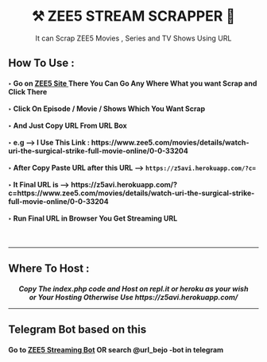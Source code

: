 <h1 align="center"> ⚒ ZEE5 STREAM SCRAPPER 🔐 </h1>

<p align="center"> It can Scrap ZEE5 Movies , Series and TV Shows Using URL</p>

<h2> How To Use : </h2>

<h4>
‣ Go on <a href="https://www.zee5.com/">ZEE5 Site </a> There You Can Go Any Where What you want Scrap and Click There <br><br>
‣ Click On Episode / Movie / Shows Which You Want Scrap <br><br>
‣ And Just Copy URL From URL Box <br><br>
‣ e.g --> I Use This Link : https://www.zee5.com/movies/details/watch-uri-the-surgical-strike-full-movie-online/0-0-33204 <br><br>
‣ After Copy Paste URL after this URL --> <code>https://z5avi.herokuapp.com/?c=</code> <br><br>
‣ It Final URL is --> https://z5avi.herokuapp.com/?c=https://www.zee5.com/movies/details/watch-uri-the-surgical-strike-full-movie-online/0-0-33204 <br><br>
‣ Run Final URL in Browser You Get Streaming URL <br>
</h4>
<br>

---

<h2> Where To Host : </h2>

<h5 align="center"> Copy The index.php code and Host on repl.it or heroku as your wish <br> or Your Hosting Otherwise Use https://z5avi.herokuapp.com/

---

<h2> Telegram Bot based on this </h2>
<h4>
Go to <a href="https://t.me/url_bejo_bot">ZEE5 Streaming Bot</a> OR search @url_bejo
  -bot in telegram
</h4>
